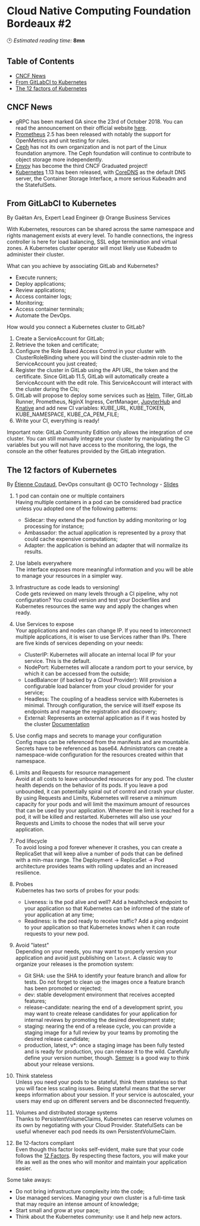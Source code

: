 # Cloud Native Computing Foundation Bordeaux #2
🕑 *Estimated reading time:* **8mn**

## Table of Contents

  * [CNCF News](#cncf-news)
  * [From GitLabCI to Kubernetes](#from-gitlabci-to-kubernetes)
  * [The 12 factors of Kubernetes](#the-12-factors-of-kubernetes)

## CNCF News

- gRPC has been marked GA since the 23rd of October 2018. You can read the announcement on their official website [here](https://grpc.io/blog/grpc-web-ga).
- [Prometheus](https://prometheus.io/) 2.5 has been released with notably the support for OpenMetrics and unit testing for rules.
- [Ceph](https://ceph.com/) has not its own organization and is not part of the Linux foundation anymore. The Ceph foundation will continue to contribute to object storage more independently.
- [Envoy](https://www.envoyproxy.io/) has become the third CNCF Graduated project!
- [Kubernetes](https://kubernetes.io/) 1.13 has been released, with [CoreDNS](https://coredns.io/) as the default DNS server, the Container Storage Interface, a more serious Kubeadm and the StatefulSets.

## From GitLabCI to Kubernetes
By Gaëtan Ars, Expert Lead Engineer @ Orange Business Services

With Kubernetes, resources can be shared across the same namespace and rights management exists at every level. To handle connections, the ingress controller is here for load balancing, SSL edge termination and virtual zones.
A Kubernetes cluster operator will most likely use Kubeadm to administer their cluster.

What can you achieve by associating GitLab and Kubernetes?
- Execute runners;
- Deploy applications;
- Review applications;
- Access container logs;
- Monitoring;
- Access container terminals;
- Automate the DevOps.

How would you connect a Kubernetes cluster to GitLab?
1. Create a ServiceAccount for GitLab;
2. Retrieve the token and certificate;
3. Configure the Role Based Access Control in your cluster with ClusterRoleBinding where you will bind the cluster-admin role to the ServiceAccount you just created;
4. Register the cluster in GitLab using the API URL, the token and the certificate. Since GitLab 11.5, GitLab will automatically create a ServiceAccount with the edit role. This ServiceAccount will interact with the cluster during the CIs;
5. GitLab will propose to deploy some services such as [Helm](https://helm.sh/), Tiller, GitLab Runner, Prometheus, NginX Ingress, CertManager, [JupyterHub](https://jupyter.org/hub) and [Knative](https://pivotal.io/knative) and add new CI variables: KUBE_URL, KUBE_TOKEN, KUBE_NAMESPACE, KUBE_CA_PEM_FILE;
6. Write your CI, everything is ready!

Important note: GitLab Community Edition only allows the integration of one cluster. You can still manually integrate your cluster by manipulating the CI variables but you will not have access to the monitoring, the logs, the console an the other features provided by the GitLab integration.

## The 12 factors of Kubernetes
By [Étienne Coutaud](https://twitter.com/etiennecoutaud), DevOps consultant @ OCTO Technology \- [Slides](https://speakerdeck.com/etiennecoutaud/12-factors-kubernetes)

1. 1 pod can contain one or multiple containers  
Having multiple containers in a pod can be considered bad practice unless you adopted one of the following patterns:
    - Sidecar: they extend the pod function by adding monitoring or log processing for instance;
    - Ambassador: the actual application is represented by a proxy that could cache expensive computations;
    - Adapter: the application is behind an adapter that will normalize its results.

2. Use labels everywhere  
The interface exposes more meaningful information and you will be able to manage your resources in a simpler way.

3. Infrastructure as code leads to versioning!  
Code gets reviewed on many levels through a CI pipeline, why not configuration? You could version and test your Dockerfiles and Kubernetes resources the same way and apply the changes when ready.

4. Use Services to expose  
Your applications and nodes can change IP. If you need to interconnect multiple applications, it is wiser to use Services rather than IPs. There are five kinds of services depending on your needs:
    - ClusterIP: Kubernetes will allocate an internal local IP for your service. This is the default.
    - NodePort: Kubernetes will allocate a random port to your service, by which it can be accessed from the outside;
    - LoadBalancer (if backed by a Cloud Provider): Will provision a configurable load balancer from your cloud provider for your service;
    - Headless: The coupling of a headless service with Kubernetes is minimal. Through configuration, the service will itself expose its endpoints and manage the registration and discovery;
    - External: Represents an external application as if it was hosted by the cluster
[Documentation](https://kubernetes.io/docs/concepts/services-networking/service/)

5. Use config maps and secrets to manage your configuration  
Config maps can be referenced from the manifests and are mountable. Secrets have to be referenced as base64. Administrators can create a namespace-wide configuration for the resources created within that namespace.

6. Limits and Requests for resource management  
Avoid at all costs to leave unbounded resources for any pod. The cluster health depends on the behavior of its pods. If you leave a pod unbounded, it can potentially spiral out of control and crash your cluster.  
By using Requests and Limits, Kubernetes will reserve a minimum capacity for your pods and will limit the maximum amount of resources that can be used by your application. Whenever the limit is reached for a pod, it will be killed and restarted. Kubernetes will also use your Requests and Limits to choose the nodes that will serve your application.

7. Pod lifecycle  
To avoid losing a pod forever whenever it crashes, you can create a ReplicaSet that will keep alive a number of pods that can be defined with a min-max range. The Deployment -> ReplicaSet -> Pod architecture provides teams with rolling updates and an increased resilience.

8. Probes  
Kubernetes has two sorts of probes for your pods:
    - Liveness: is the pod alive and well? Add a healthcheck endpoint to your application so that Kubernetes can be informed of the state of your application at any time;
    - Readiness: is the pod ready to receive traffic? Add a ping endpoint to your application so that Kubernetes knows when it can route requests to your new pod.

9. Avoid "latest"  
Depending on your needs, you may want to properly version your application and avoid just publishing on `latest`. A classic way to organize your releases is the promotion system:
    - Git SHA: use the SHA to identify your feature branch and allow for tests. Do not forget to clean up the images once a feature branch has been promoted or rejected;
    - dev: stable development environment that receives accepted features;
    - release-candidate: nearing the end of a development sprint, you may want to create release candidates for your application for internal reviews by promoting the desired development state;
    - staging: nearing the end of a release cycle, you can provide a staging image for a full review by your teams by promoting the desired release candidate;
    - production, latest, v*: once a staging image has been fully tested and is ready for production, you can release it to the wild. Carefully define your version number, though. [Semver](https://semver.org) is a good way to think about your release versions.

10. Think stateless  
Unless you need your pods to be stateful, think them stateless so that you will face less scaling issues. Being stateful means that the server keeps information about your session. If your service is autoscaled, your users may end up on different servers and be disconnected frequently.

11. Volumes and distributed storage systems  
Thanks to PersistentVolumeClaims, Kubernetes can reserve volumes on its own by negotiating with your Cloud Provider. StatefulSets can be useful whenever each pod needs its own PersistentVolumeClaim.

12. Be 12-factors compliant  
Even though this factor looks self-evident, make sure that your code follows the [12 Factors](https://12factor.net/). By respecting these factors, you will make your life as well as the ones who will monitor and maintain your application easier.

Some take aways:
- Do not bring infrastructure complexity into the code;
- Use managed services. Managing your own cluster is a full-time task that may require an intense amount of knowledge;
- Start small and grow at your pace;
- Think about the Kubernetes community: use it and help new actors.
